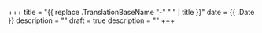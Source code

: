 +++
title = "{{ replace .TranslationBaseName "-" " " | title }}"
date = {{ .Date }}
description = ""
draft = true
description = ""
+++
